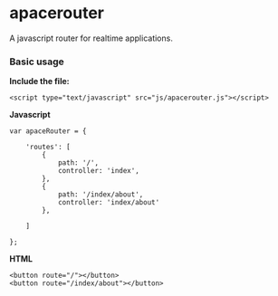 # apacerouter
A javascript router for realtime applications.

### Basic usage

**Include the file:**

``` <script type="text/javascript" src="js/apacerouter.js"></script> ```

**Javascript**
```
var apaceRouter = {

	'routes': [
		{ 
			path: '/', 
			controller: 'index',
		}, 
		{ 
			path: '/index/about', 
			controller: 'index/about' 
		},

	]

};
```

**HTML**
```
<button route="/"></button>
<button route="/index/about"></button>
```
